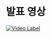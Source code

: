 # 발표 영상
[![Video Label](http://img.youtube.com/vi/'유튜브주소ID'/0.jpg)](https://youtu.be/CIzw0FZAssXmUZSO)
